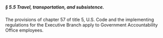 ##### § 5.5 Travel, transportation, and subsistence. #####

The provisions of chapter 57 of title 5, U.S. Code and the implementing regulations for the Executive Branch apply to Government Accountability Office employees.
